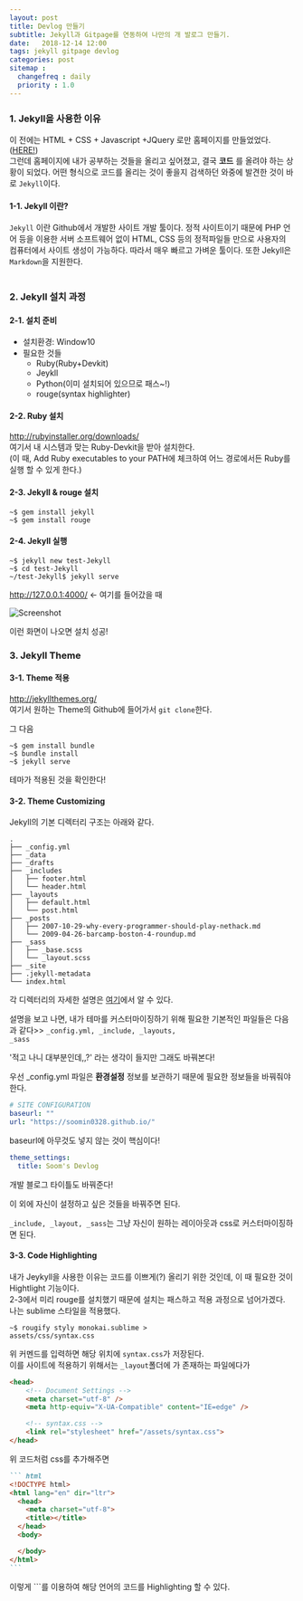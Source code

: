 ```yaml
---
layout: post
title: Devlog 만들기
subtitle: Jekyll과 Gitpage를 연동하여 나만의 개 발로그 만들기.
date:   2018-12-14 12:00
tags: jekyll gitpage devlog
categories: post
sitemap :
  changefreq : daily
  priority : 1.0
---
```



### 1. Jekyll을 사용한 이유
이 전에는 HTML + CSS + Javascript +JQuery 로만 홈페이지를 만들었었다.([HERE!](https://soomin0328.github.io/My-Homepage/))  
그런데 홈페이지에 내가 공부하는 것들을 올리고 싶어졌고, 결국 **코드** 를 올려야 하는 상황이 되었다.
어떤 형식으로 코드를 올리는 것이 좋을지 검색하던 와중에 발견한 것이 바로 <code>Jekyll</code>이다.  
#### 1-1. Jekyll 이란?
<code>Jekyll</code>
이란 Github에서 개발한 사이트 개발 툴이다. 정적 사이트이기 때문에 PHP 언어 등을 이용한 서버 소프트웨어 없이 HTML, CSS 등의 정적파일들 만으로 사용자의 컴퓨터에서 사이트 생성이 가능하다. 따라서 매우 빠르고 가벼운 툴이다. 또한 Jekyll은 <code>Markdown</code>을 지원한다.  
<br/>
### 2. Jekyll 설치 과정
#### 2-1. 설치 준비
- 설치환경: Window10
- 필요한 것들
  - Ruby(Ruby+Devkit)
  - Jeykll
  - Python(이미 설치되어 있으므로 패스~!)
  - rouge(syntax highlighter)

#### 2-2. Ruby 설치
<http://rubyinstaller.org/downloads/>  
여기서 내 시스템과 맞는 Ruby-Devkit을 받아 설치한다.  
(이 때, Add Ruby executables to your PATH에 체크하여 어느 경로에서든 Ruby를 실행 할 수 있게 한다.)  
#### 2-3. Jekyll & rouge 설치
``` terminal
~$ gem install jekyll
~$ gem install rouge
```
#### 2-4. Jekyll 실행
``` terminal
~$ jekyll new test-Jekyll
~$ cd test-Jekyll
~/test-Jekyll$ jekyll serve
```
<http://127.0.0.1:4000/> <- 여기를 들어갔을 때


![Screenshot](../img/defalut.PNG)

이런 화면이 나오면 설치 성공!
### 3. Jekyll Theme
#### 3-1. Theme 적용
<http://jekyllthemes.org/>  
여기서 원하는 Theme의 Github에 들어가서 <code>git clone</code>한다.  


그 다음
``` terminal
~$ gem install bundle
~$ bundle install
~$ jekyll serve
```

 테마가 적용된 것을 확인한다!
#### 3-2. Theme Customizing
Jekyll의 기본 디렉터리 구조는 아래와 같다.
``` terminal
.
├── _config.yml
├── _data
├── _drafts
├── _includes
│   ├── footer.html
│   └── header.html
├── _layouts
│   ├── default.html
│   └── post.html
├── _posts
│   ├── 2007-10-29-why-every-programmer-should-play-nethack.md
│   └── 2009-04-26-barcamp-boston-4-roundup.md
├── _sass
│   ├── _base.scss
│   └── _layout.scss
├── _site
├── .jekyll-metadata
└── index.html
```

각 디렉터리의 자세한 설명은 [여기](https://jekyllrb-ko.github.io/docs/structure/)에서 알 수 있다.


설명을 보고 나면, 내가 테마를 커스터마이징하기 위해 필요한 기본적인 파일들은 다음과 같다>>
<code>_config.yml, _include, _layouts, _sass</code>  


'적고 나니 대부분인데,,?' 라는 생각이 들지만 그래도 바꿔본다!


우선 _config.yml 파일은 **환경설정** 정보를 보관하기 때문에 필요한 정보들을 바꿔줘야 한다.  
``` yml
# SITE CONFIGURATION
baseurl: ""
url: "https://soomin0328.github.io/"
```
baseurl에 아무것도 넣지 않는 것이 핵심이다!
``` yml
theme_settings:
  title: Soom's Devlog
```
개발 블로그 타이틀도 바꿔준다!


이 외에 자신이 설정하고 싶은 것들을 바꿔주면 된다.


<code>_include, _layout, _sass</code>는 그냥 자신이 원하는 레이아웃과 css로 커스터마이징하면 된다.  
#### 3-3. Code Highlighting
내가 Jeykyll을 사용한 이유는 코드를 이쁘게(?) 올리기 위한 것인데, 이 때 필요한 것이 Hightlight 기능이다.  
2-3에서 미리 rouge를 설치했기 때문에 설치는 패스하고 적용 과정으로 넘어가겠다.  
나는 sublime 스타일을 적용했다.
``` terminal
~$ rougify styly monokai.sublime >
assets/css/syntax.css
```
위 커멘드를 입력하면 해당 위치에 <code>syntax.css</code>가 저장된다.  
이를 사이트에 적용하기 위해서는
<code>_layout</code>폴더에 <code><head></code>가 존재하는 파일에다가  
``` html
<head>
    <!-- Document Settings -->
    <meta charset="utf-8" />
    <meta http-equiv="X-UA-Compatible" content="IE=edge" />

    <!-- syntax.css -->
    <link rel="stylesheet" href="/assets/syntax.css">
</head>
```
위 코드처럼 css를 추가해주면
~~~ markdown
``` html
<!DOCTYPE html>
<html lang="en" dir="ltr">
  <head>
    <meta charset="utf-8">
    <title></title>
  </head>
  <body>

  </body>
</html>
```
~~~
이렇게 ```를 이용하여 해당 언어의 코드를 Highlighting 할 수 있다.
